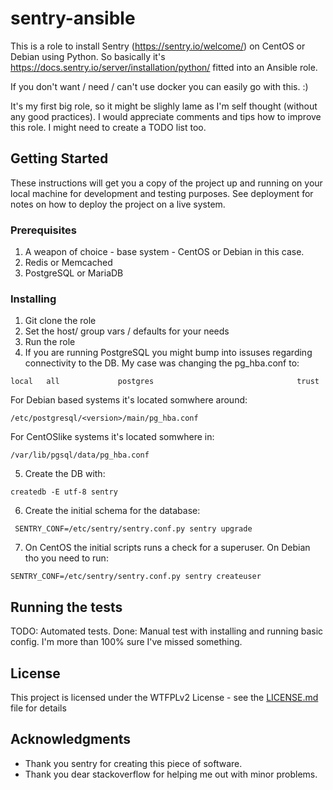 # sentry-ansible

This is a role to install Sentry (https://sentry.io/welcome/) on CentOS or Debian using Python.
So basically it's https://docs.sentry.io/server/installation/python/ fitted into an Ansible role.

If you don't want / need / can't use docker you can easily go with this. :)

It's my first big role, so it might be slighly lame as I'm self thought (without any good practices).
I would appreciate comments and tips how to improve this role. I might need to create a TODO list too.

## Getting Started

These instructions will get you a copy of the project up and running on your local machine for development and testing purposes. See deployment for notes on how to deploy the project on a live system.

### Prerequisites

1. A weapon of choice - base system - CentOS or Debian in this case.
2. Redis or Memcached
3. PostgreSQL or MariaDB

### Installing

1. Git clone the role
2. Set the host/ group vars / defaults for your needs
3. Run the role
4. If you are running PostgreSQL you might bump into issuses regarding connectivity to the DB.
My case was changing the pg_hba.conf to:

```
local   all             postgres                                trust  
```

For Debian based systems it's located somwhere around:

```
/etc/postgresql/<version>/main/pg_hba.conf
```

For CentOSlike systems it's located somwhere in:
```
/var/lib/pgsql/data/pg_hba.conf
```

5. Create the DB with:

```
createdb -E utf-8 sentry
```

6. Create the initial schema for the database:

```
 SENTRY_CONF=/etc/sentry/sentry.conf.py sentry upgrade
```

7. On CentOS the initial scripts runs a check for a superuser. On Debian tho you need to run:
```
SENTRY_CONF=/etc/sentry/sentry.conf.py sentry createuser
```


## Running the tests

TODO: Automated tests.
Done: Manual test with installing and running basic config. I'm more than 100% sure I've missed something.


## License

This project is licensed under the WTFPLv2 License - see the [LICENSE.md](LICENSE.md) file for details

## Acknowledgments

* Thank you sentry for creating this piece of software.
* Thank you dear stackoverflow for helping me out with minor problems.
